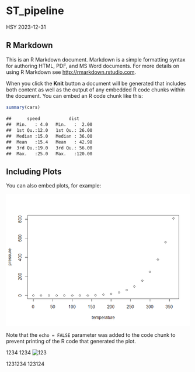 ST_pipeline
================
HSY
2023-12-31

## R Markdown

This is an R Markdown document. Markdown is a simple formatting syntax
for authoring HTML, PDF, and MS Word documents. For more details on
using R Markdown see <http://rmarkdown.rstudio.com>.

When you click the **Knit** button a document will be generated that
includes both content as well as the output of any embedded R code
chunks within the document. You can embed an R code chunk like this:

``` r
summary(cars)
```

    ##      speed           dist       
    ##  Min.   : 4.0   Min.   :  2.00  
    ##  1st Qu.:12.0   1st Qu.: 26.00  
    ##  Median :15.0   Median : 36.00  
    ##  Mean   :15.4   Mean   : 42.98  
    ##  3rd Qu.:19.0   3rd Qu.: 56.00  
    ##  Max.   :25.0   Max.   :120.00

## Including Plots

You can also embed plots, for example:

![](ST_pipeline_files/figure-gfm/pressure-1.png)<!-- -->

Note that the `echo = FALSE` parameter was added to the code chunk to
prevent printing of the R code that generated the plot.

1234 1234
![123](https://miro.medium.com/v2/resize:fit:640/format:webp/1*rPteu5a4ODE76GLalT9eyA.png)

1231234 123124
